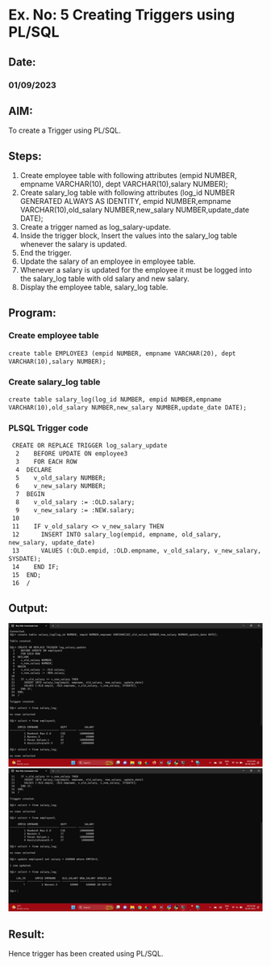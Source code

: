# Ex. No: 5 Creating Triggers using PL/SQL

## Date:

### 01/09/2023

## AIM: 
To create a Trigger using PL/SQL.

## Steps:
1. Create employee table with following attributes (empid NUMBER, empname VARCHAR(10), dept VARCHAR(10),salary NUMBER);
2. Create salary_log table with following attributes (log_id NUMBER GENERATED ALWAYS AS IDENTITY, empid NUMBER,empname VARCHAR(10),old_salary NUMBER,new_salary NUMBER,update_date DATE);
3. Create a trigger named as log_salary-update.
4. Inside the trigger block, Insert the values into the salary_log table whenever the salary is updated.
5. End the trigger.
6. Update the salary of an employee in employee table.
7. Whenever a salary is updated for the employee it must be logged into the salary_log table with old salary and new salary.
8. Display the employee table, salary_log table.

## Program:
### Create employee table
```
create table EMPLOYEE3 (empid NUMBER, empname VARCHAR(20), dept VARCHAR(10),salary NUMBER);
```
### Create salary_log table
```
create table salary_log(log_id NUMBER, empid NUMBER,empname VARCHAR(10),old_salary NUMBER,new_salary NUMBER,update_date DATE);
```
### PLSQL Trigger code
```
 CREATE OR REPLACE TRIGGER log_salary_update
  2    BEFORE UPDATE ON employee3
  3    FOR EACH ROW
  4  DECLARE
  5    v_old_salary NUMBER;
  6    v_new_salary NUMBER;
  7  BEGIN
  8    v_old_salary := :OLD.salary;
  9    v_new_salary := :NEW.salary;
 10
 11    IF v_old_salary <> v_new_salary THEN
 12      INSERT INTO salary_log(empid, empname, old_salary, new_salary, update_date)
 13      VALUES (:OLD.empid, :OLD.empname, v_old_salary, v_new_salary, SYSDATE);
 14    END IF;
 15  END;
 16  /
```
## Output:
![](5.1.png)
![](5.2.jpeg)
## Result:
Hence trigger has been created using PL/SQL.

